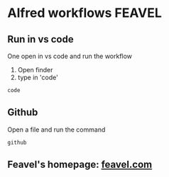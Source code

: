 # Alfred workflows FEAVEL

## Run in vs code

One open in vs code and run the workflow

1. Open finder
2. type in 'code'

``` bash
code
```

## Github

Open a file and run the command

``` bash
github
```

## Feavel's homepage:  [feavel.com](https://feavel.com/)
